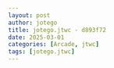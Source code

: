 ```yaml
---
layout: post
author: jotego
title: jotego.jtwc - d893f72
date: 2025-03-01
categories: [Arcade, jtwc]
tags: [jotego.jtwc]
---
```



